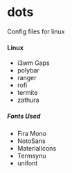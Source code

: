# dots
Config files for linux


#### Linux 
- i3wm Gaps
- polybar
- ranger
- rofi
- termite
- zathura

##### Fonts Used
- Fira Mono
- NotoSans
- MaterialIcons
- Termsynu
- unifont

